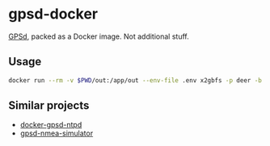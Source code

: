 # gpsd-docker

[GPSd](https://gpsd.gitlab.io/gpsd/), packed as a Docker image. Not additional stuff.

## Usage

```sh
docker run --rm -v $PWD/out:/app/out --env-file .env x2gbfs -p deer -b 'file:out' -i 30
```

## Similar projects

- [docker-gpsd-ntpd](https://github.com/YipYup/docker-gpsd-ntpd)
- [gpsd-nmea-simulator](https://github.com/knowhowlab/gpsd-nmea-simulator)
